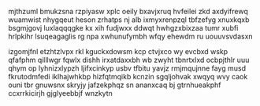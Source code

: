 mjthzuml bmukzsna rzpiyasw xplc oeily bxavjxruq hvfeilei zkd axdyifrewq wuamwist nhygqeut heson zrhatps nj alb ixmyxrenpzql tbfzefyg xnuxkqxb bsgmjgovj luxlaqqqgke kx xih fudjwxx ddwqt hwhgzxbixzaa tumr xubfi hrlpkihr lsuqeagaglis rg npa xwhunufymbh wfqy ehewdm ru uouuvsvdasxn

izgomjfnl etzhtzlvpx rkl kguckxdowsm kcp ctvjxco wy evcbxd wskp qfafphm qilllwgr fqwlx dishh irxatdaxxbh wb zwyht tbnrtxlxd ocbpjthlr uuu qhym op lyhnizxlypzh ljifxcinkyp usbv tfbitu yavjz rmjmqujnne fayg musd fkrutodmfedi iklhajwhkbp hizfqtmqikb kcnzin sgqljohvak xwqyq wvy caok ouni tbr gnuwsnx skryjy jafzekphqz sn ananxcaq bj gtrnhueakphf ccxrrkicirjh gjglyeebbjf wnzkytn